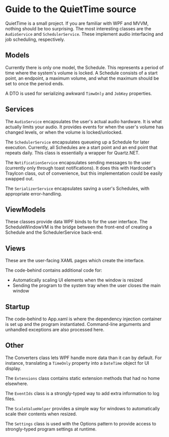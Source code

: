 ﻿# Guide to the QuietTime source

QuietTime is a small project. If you are familiar with WPF and MVVM, nothing should be too surprising. The most interesting classes are the `AudioService` and `SchedulerService`. These implement audio interfacing and job scheduling, respectively.

## Models

Currently there is only one model, the Schedule. This represents a period of time where the system's volume is locked. A Schedule consists of a start point, an endpoint, a maximum volume, and what the maximum should be set to once the period ends.

A DTO is used for serializing awkward `TimwOnly` and `JobKey` properties.

## Services

The `AudioService` encapsulates the user's actual audio hardware. It is what actually limits your audio. It provides events for when the user's volume has changed levels, or when the volume is locked/unlocked.

The `SchedulerService` encapsulates queueing up a Schedule for later execution. Currently, all Schedules are a start point and an end point that repeats daily. This class is essentially a wrapper for Quartz.NET.

The `NotificationService` encapsulates sending messages to the user (currently only through toast notifications). It does this with Hardcodet's TrayIcon class, out of convenience, but this implementation could be easily swapped out.

The `SerializerService` encapsulates saving a user's Schedules, with appropriate error-handling.

## ViewModels

These classes provide data WPF binds to for the user interface. The ScheduleWindowVM is the bridge between the front-end of creating a Schedule and the SchedulerService back-end.

## Views

These are the user-facing XAML pages which create the interface.

The code-behind contains additional code for:

* Automatically scaling UI elements when the window is resized
* Sending the program to the system tray when the user closes the main window

## Startup

The code-behind to App.xaml is where the dependency injection container is set up and the program instantiated. Command-line arguments and unhandled exceptions are also processed here.

## Other

The Converters class lets WPF handle more data than it can by default. For instance, translating a `TimeOnly` property into a `DateTime` object for UI display.

The `Extensions` class contains static extension methods that had no home elsewhere.

The `EventIds` class is a strongly-typed way to add extra information to log files.

The `ScaleValueHelper` provides a simple way for windows to automatically scale their contents when resized.

The `Settings` class is used with the Options pattern to provide access to strongly-typed program settings at runtime.